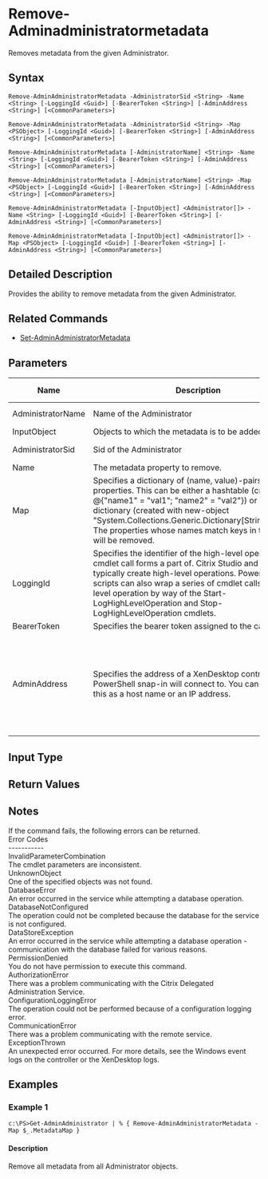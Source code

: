 ﻿
# Remove-Adminadministratormetadata
Removes metadata from the given Administrator.
## Syntax
```
Remove-AdminAdministratorMetadata -AdministratorSid <String> -Name <String> [-LoggingId <Guid>] [-BearerToken <String>] [-AdminAddress <String>] [<CommonParameters>]

Remove-AdminAdministratorMetadata -AdministratorSid <String> -Map <PSObject> [-LoggingId <Guid>] [-BearerToken <String>] [-AdminAddress <String>] [<CommonParameters>]

Remove-AdminAdministratorMetadata [-AdministratorName] <String> -Name <String> [-LoggingId <Guid>] [-BearerToken <String>] [-AdminAddress <String>] [<CommonParameters>]

Remove-AdminAdministratorMetadata [-AdministratorName] <String> -Map <PSObject> [-LoggingId <Guid>] [-BearerToken <String>] [-AdminAddress <String>] [<CommonParameters>]

Remove-AdminAdministratorMetadata [-InputObject] <Administrator[]> -Name <String> [-LoggingId <Guid>] [-BearerToken <String>] [-AdminAddress <String>] [<CommonParameters>]

Remove-AdminAdministratorMetadata [-InputObject] <Administrator[]> -Map <PSObject> [-LoggingId <Guid>] [-BearerToken <String>] [-AdminAddress <String>] [<CommonParameters>]
```
## Detailed Description
Provides the ability to remove metadata from the given Administrator.


## Related Commands

* [Set-AdminAdministratorMetadata](../Set-AdminAdministratorMetadata/)
## Parameters
| Name   | Description | Required? | Pipeline Input | Default Value |
| --- | --- | --- | --- | --- |
| AdministratorName | Name of the Administrator | true | true (ByValue, ByPropertyName) |  |
| InputObject | Objects to which the metadata is to be added. | true | true (ByValue) |  |
| AdministratorSid | Sid of the Administrator | true | true (ByPropertyName) |  |
| Name | The metadata property to remove. | true | false |  |
| Map | Specifies a dictionary of (name, value)-pairs for the properties. This can be either a hashtable (created with @{"name1" = "val1"; "name2" = "val2"}) or a string dictionary (created with new-object "System.Collections.Generic.Dictionary\[String,String\]"). The properties whose names match keys in the map will be removed. | true | true (ByValue) |  |
| LoggingId | Specifies the identifier of the high-level operation this cmdlet call forms a part of. Citrix Studio and Director typically create high-level operations. PowerShell scripts can also wrap a series of cmdlet calls in a high-level operation by way of the Start-LogHighLevelOperation and Stop-LogHighLevelOperation cmdlets. | false | false |  |
| BearerToken | Specifies the bearer token assigned to the calling user | false | false |  |
| AdminAddress | Specifies the address of a XenDesktop controller the PowerShell snap-in will connect to. You can provide this as a host name or an IP address. | false | false | Localhost. Once a value is provided by any cmdlet, this value becomes the default. |

## Input Type

### 

## Return Values

### 

## Notes
If the command fails, the following errors can be returned.<br>    Error Codes<br>    -----------<br>    InvalidParameterCombination<br>        The cmdlet parameters are inconsistent.<br>    UnknownObject<br>        One of the specified objects was not found.<br>    DatabaseError<br>        An error occurred in the service while attempting a database operation.<br>    DatabaseNotConfigured<br>        The operation could not be completed because the database for the service is not configured.<br>    DataStoreException<br>        An error occurred in the service while attempting a database operation - communication with the database failed for various reasons.<br>    PermissionDenied<br>        You do not have permission to execute this command.<br>    AuthorizationError<br>        There was a problem communicating with the Citrix Delegated Administration Service.<br>    ConfigurationLoggingError<br>        The operation could not be performed because of a configuration logging error.<br>    CommunicationError<br>        There was a problem communicating with the remote service.<br>    ExceptionThrown<br>        An unexpected error occurred.  For more details, see the Windows event logs on the controller or the XenDesktop logs.
## Examples

### Example 1
```
c:\PS>Get-AdminAdministrator | % { Remove-AdminAdministratorMetadata -Map $_.MetadataMap }
```
#### Description
Remove all metadata from all Administrator objects.
